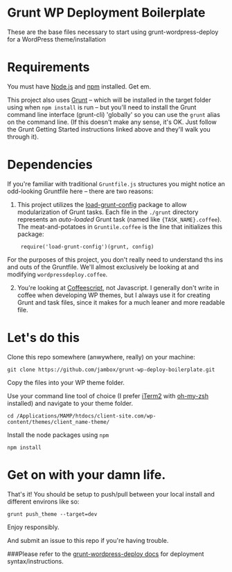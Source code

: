 Grunt WP Deployment Boilerplate
===========================

These are the base files necessary to start using grunt-wordpress-deploy for a WordPress theme/installation


Requirements
===========================

You must have [Node.js](http://nodejs.org/) and [npm](https://www.npmjs.org/) installed. Get em.

This project also uses [Grunt](http://gruntjs.com/getting-started) – which will be installed in the target folder using when `npm install` is run – but you'll need to install the Grunt command line interface (grunt-cli) 'globally' so you can use the `grunt` alias on the command line. (If this doesn't make any sense, it's OK. Just follow the Grunt Getting Started instructions linked above and they'll walk you through it).


Dependencies
===========================

If you're familiar with traditional `Gruntfile.js` structures you might notice an odd-looking Gruntfile here – there are two reasons:

1. This project utilizes the [load-grunt-config](http://firstandthird.github.io/load-grunt-config/) package to allow modularization of Grunt tasks. Each file in the `./grunt` directory represents an _auto-loaded_ Grunt task (named like `{TASK_NAME}.coffee`). The meat-and-potatoes in `Gruntile.coffee` is the line that initializes this package:

        require('load-grunt-config')(grunt, config)

  For the purposes of this project, you don't really need to understand ths ins and outs of the Gruntfile. We'll almost exclusively be looking at and modifying `wordpressdeploy.coffee`.

2. You're looking at [Coffeescript](http://coffeescript.org), not Javascript. I generally don't write in coffee when developing WP themes, but I always use it for creating Grunt and task files, since it makes for a much leaner and more readable file.


Let's do this
===========================

Clone this repo somewhere (anwywhere, really) on your machine:

```
git clone https://github.com/jambox/grunt-wp-deploy-boilerplate.git
```

Copy the files into your WP theme folder.

Use your command line tool of choice (I prefer [iTerm2](http://iterm2.com/) with [oh-my-zsh](https://github.com/robbyrussell/oh-my-zsh) installed) and navigate to your theme folder.
```
cd /Applications/MAMP/htdocs/client-site.com/wp-content/themes/client_name-theme/
```
Install the node packages using `npm`
```
npm install
```


Get on with your damn life.
===========================

That's it! You should be setup to push/pull between your local install and different environs like so:

```
grunt push_theme --target=dev
```

Enjoy responsibly.

And submit an issue to this repo if you're having trouble.


###Please refer to the [grunt-wordpress-deploy docs](https://github.com/jambox/grunt-wordpress-deploy/tree/remove-client-utils) for deployment syntax/instructions.

